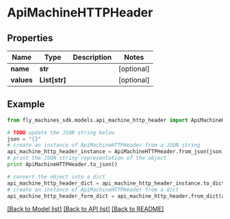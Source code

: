 # ApiMachineHTTPHeader


## Properties
Name | Type | Description | Notes
------------ | ------------- | ------------- | -------------
**name** | **str** |  | [optional] 
**values** | **List[str]** |  | [optional] 

## Example

```python
from fly_machines_sdk.models.api_machine_http_header import ApiMachineHTTPHeader

# TODO update the JSON string below
json = "{}"
# create an instance of ApiMachineHTTPHeader from a JSON string
api_machine_http_header_instance = ApiMachineHTTPHeader.from_json(json)
# print the JSON string representation of the object
print ApiMachineHTTPHeader.to_json()

# convert the object into a dict
api_machine_http_header_dict = api_machine_http_header_instance.to_dict()
# create an instance of ApiMachineHTTPHeader from a dict
api_machine_http_header_form_dict = api_machine_http_header.from_dict(api_machine_http_header_dict)
```
[[Back to Model list]](../README.md#documentation-for-models) [[Back to API list]](../README.md#documentation-for-api-endpoints) [[Back to README]](../README.md)


